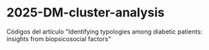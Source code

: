 # 2025-DM-cluster-analysis
Códigos del artículo "Identifying typologies among diabetic patients: insights from biopsicosocial factors"
